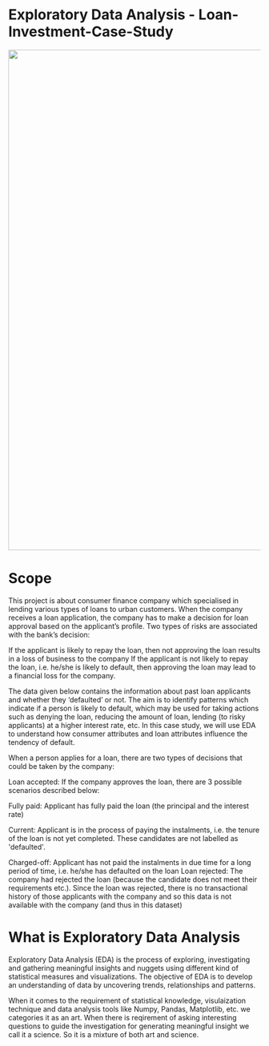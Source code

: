 # Exploratory Data Analysis - Loan-Investment-Case-Study
<img src = “https://github.com/ravichan18/images/blob/main/EDA_LoanInvestment.jpeg” width = "1000"/>

# Scope
This project is about consumer finance company which specialised in lending various types of loans to urban customers. When the company receives a loan application, the company has to make a decision for loan approval based on the applicant’s profile. Two types of risks are associated with the bank’s decision:

If the applicant is likely to repay the loan, then not approving the loan results in a loss of business to the company If the applicant is not likely to repay the loan, i.e. he/she is likely to default, then approving the loan may lead to a financial loss for the company.

The data given below contains the information about past loan applicants and whether they ‘defaulted’ or not. The aim is to identify patterns which indicate if a person is likely to default, which may be used for taking actions such as denying the loan, reducing the amount of loan, lending (to risky applicants) at a higher interest rate, etc. In this case study, we will use EDA to understand how consumer attributes and loan attributes influence the tendency of default.

When a person applies for a loan, there are two types of decisions that could be taken by the company:

Loan accepted: If the company approves the loan, there are 3 possible scenarios described below:

Fully paid: Applicant has fully paid the loan (the principal and the interest rate)

Current: Applicant is in the process of paying the instalments, i.e. the tenure of the loan is not yet completed. These candidates are not labelled as 'defaulted'.

Charged-off: Applicant has not paid the instalments in due time for a long period of time, i.e. he/she has defaulted on the loan Loan rejected: The company had rejected the loan (because the candidate does not meet their requirements etc.). Since the loan was rejected, there is no transactional history of those applicants with the company and so this data is not available with the company (and thus in this dataset)

# What is Exploratory Data Analysis
Exploratory Data Analysis (EDA) is the process of exploring, investigating and gathering meaningful insights and nuggets using different kind of statistical measures and visualizations. The objective of EDA is to develop an understanding of data by uncovering trends, relationships and patterns.

When it comes to the requirement of statistical knowledge, visulaization technique and data analysis tools like Numpy, Pandas, Matplotlib, etc. we categories it as an art. When there is reqirement of asking interesting questions to guide the investigation for generating meaningful insight we call it a science. So it is a mixture of both art and science.
